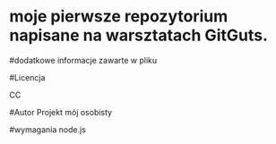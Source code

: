 # moje pierwsze repozytorium napisane na warsztatach GitGuts.

#dodatkowe informacje zawarte w pliku

#Licencja

CC

#Autor
Projekt mój osobisty

#wymagania
node.js